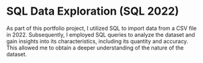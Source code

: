 # SQL Data Exploration (SQL 2022)

As part of this portfolio project, I utilized SQL to import data from a CSV file in 2022. Subsequently, I employed SQL queries to analyze the dataset and gain insights into its characteristics, including its quantity and accuracy. This allowed me to obtain a deeper understanding of the nature of the dataset.
